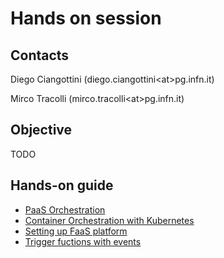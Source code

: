 # Hands on session

## Contacts

Diego Ciangottini (diego.ciangottini\<at\>pg.infn.it)

Mirco Tracolli (mirco.tracolli\<at\>pg.infn.it)


## Objective

TODO

## Hands-on guide

- [PaaS Orchestration](orchent.md)
- [Container Orchestration with Kubernetes](k3s.md)
- [Setting up FaaS platform](openfaas.md)
- [Trigger fuctions with events](events.md)

